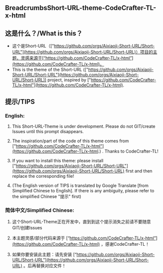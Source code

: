 ## BreadcrumbsShort-URL-theme-CodeCrafter-TL-x-html
## 这是什么？/What is this？
- 这个是Short-URL（["https://github.com/orgs/Aixiaoji-Short-URL/Short-URL"](https://github.com/orgs/Aixiaoji-Short-URL/Short-URL)）项目的主题，灵感来源于[“https://github.com/CodeCrafter-TL/x-html”](https://github.com/CodeCrafter-TL/x-html)。
- This is the theme of the Short-URL (["https://github.com/orgs/Aixiaoji-Short-URL/Short-URL"](https://github.com/orgs/Aixiaoji-Short-URL/Short-URL)) project, inspired by ["https://github.com/CodeCrafter-TL/x-html"](https://github.com/CodeCrafter-TL/x-html).
## 提示/TIPS
### English:
1. This Short-URL-Theme is under development. Please do not GIT/create Issues until this prompt disappears.

2. The inspiration/part of the code of this theme comes from ["https://github.com/CodeCrafter-TL/x-html"](https://github.com/CodeCrafter-TL/x-html.) . Thanks to CodeCrafter-TL!

3. If you want to install this theme: please install ["https://github.com/orgs/Aixiaoji-Short-URL/Short-URL"](https://github.com/orgs/Aixiaoji-Short-URL/Short-URL) first and then replace the corresponding file!

4. (The English version of TIPS is translated by Google Translate [from Simplified Chinese to English]. If there is any ambiguity, please refer to the simplified Chinese "提示" first)

### 简体中文/Simplified Chinese:
1. 这个Short-URL-Theme正在开发中，直到到这个提示消失之前请不要随意GIT/创建Issues

2. 本主题灵感/部分代码来源于 [“https://github.com/CodeCrafter-TL/x-html”](https://github.com/CodeCrafter-TL/x-html) ，感谢CodeCrafter-TL！

3. 如果你要安装此主题：请先安装 [“https://github.com/orgs/Aixiaoji-Short-URL/Short-URL”](https://github.com/orgs/Aixiaoji-Short-URL/Short-URL) 。后再替换对应文件！
